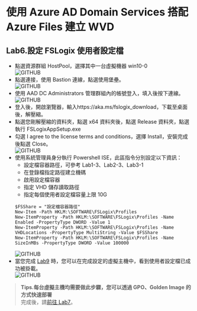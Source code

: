 # 使用 Azure AD Domain Services 搭配 Azure Files 建立 WVD

## Lab6.設定 FSLogix 使用者設定檔

 - 點選資源群組 HostPool，選擇其中一台虛擬機器 win10-0<br>
  ![GITHUB](https://github.com/BrianHsing/Azure-Windows-Virtual-Desktop/blob/master/Lab1/upd1.png "upd1")<br>
 - 點選連接，使用 Bastion 連線，點選使用堡壘。<br>
  ![GITHUB](https://github.com/BrianHsing/Azure-Windows-Virtual-Desktop/blob/master/Lab1/upd2.png "upd2")<br>
 - 使用 AAD DC Administrators 管理群組內的帳號登入，填入後按下連線。<br>
  ![GITHUB](https://github.com/BrianHsing/Azure-Windows-Virtual-Desktop/blob/master/Lab1/upd3.png "upd3")<br>
 - 登入後，開啟瀏覽器，輸入https://aka.ms/fslogix_download，下載至桌面後，解壓縮。<br>
 - 點選您剛解壓縮的資料夾，點選 x64 資料夾後，點選 Release 資料夾，點選執行 FSLogixAppSetup.exe<br>
 - 勾選 I agree to the license terms and conditions，選擇 Install，安裝完成後點選 Close。<br>
   ![GITHUB](https://github.com/BrianHsing/Azure-Windows-Virtual-Desktop/blob/master/Lab1/upd4.png "upd4")<br>
 - 使用系統管理員身分執行 Powershell ISE，此區指令分別設定以下資訊：<br>
	- 設定檔容器路徑，可參考 Lab1-3、Lab2-3、Lab3-1<br>
	- 在登錄檔指定路徑建立機碼<br>
	- 啟用設定檔容器<br>
	- 指定 VHD 儲存讀取路徑<br>
	- 指定每個使用者設定檔容量上限 10G<br>
	```
	$FSShare = "設定檔容器路徑"
	New-Item -Path HKLM:\SOFTWARE\FSLogix\Profiles
	New-ItemProperty -Path HKLM:\SOFTWARE\FSLogix\Profiles -Name Enabled -PropertyType DWORD -Value 1
	New-ItemProperty -Path HKLM:\SOFTWARE\FSLogix\Profiles -Name VHDLocations -PropertyType MultiString -Value $FSShare
	New-ItemProperty -Path HKLM:\SOFTWARE\FSLogix\Profiles -Name SizeInMBs -PropertyType DWORD -Value 100000
	```
	![GITHUB](https://github.com/BrianHsing/Azure-Windows-Virtual-Desktop/blob/master/Lab1/upd6.png "upd6")<br>
 - 當您完成 [Lab9](https://github.com/BrianHsing/Azure-Windows-Virtual-Desktop/blob/master/Lab9.md) 時，您可以在完成設定的虛擬主機中，看到使用者設定檔已成功被掛載。<br>
 	![GITHUB](https://github.com/BrianHsing/Azure-Windows-Virtual-Desktop/blob/master/Lab1/upd7.png "upd7")<br>

 > **Tips.每台虛擬主機均需要做此步驟，您可以透過 GPO、Golden Image 的方式快速部署** <br>
 完成後，請[前往 Lab7](https://github.com/BrianHsing/Azure-Windows-Virtual-Desktop/blob/master/Lab7.md)。<br>